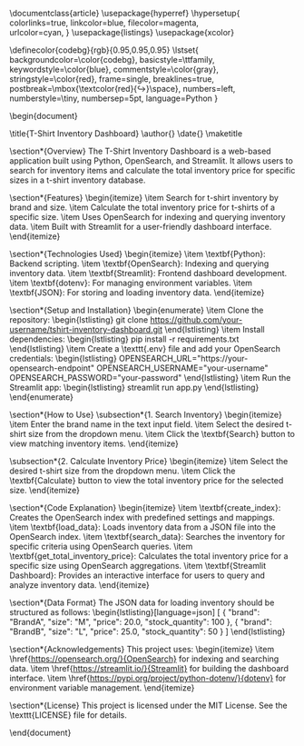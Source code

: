 \documentclass{article}
\usepackage{hyperref}
\hypersetup{
    colorlinks=true,
    linkcolor=blue,
    filecolor=magenta,      
    urlcolor=cyan,
}
\usepackage{listings}
\usepackage{xcolor}

\definecolor{codebg}{rgb}{0.95,0.95,0.95}
\lstset{
    backgroundcolor=\color{codebg},
    basicstyle=\ttfamily,
    keywordstyle=\color{blue},
    commentstyle=\color{gray},
    stringstyle=\color{red},
    frame=single,
    breaklines=true,
    postbreak=\mbox{\textcolor{red}{$\hookrightarrow$}\space},
    numbers=left,
    numberstyle=\tiny,
    numbersep=5pt,
    language=Python
}

\begin{document}

\title{T-Shirt Inventory Dashboard}
\author{}
\date{}
\maketitle

\section*{Overview}
The T-Shirt Inventory Dashboard is a web-based application built using Python, OpenSearch, and Streamlit. It allows users to search for inventory items and calculate the total inventory price for specific sizes in a t-shirt inventory database.

\section*{Features}
\begin{itemize}
    \item Search for t-shirt inventory by brand and size.
    \item Calculate the total inventory price for t-shirts of a specific size.
    \item Uses OpenSearch for indexing and querying inventory data.
    \item Built with Streamlit for a user-friendly dashboard interface.
\end{itemize}

\section*{Technologies Used}
\begin{itemize}
    \item \textbf{Python}: Backend scripting.
    \item \textbf{OpenSearch}: Indexing and querying inventory data.
    \item \textbf{Streamlit}: Frontend dashboard development.
    \item \textbf{dotenv}: For managing environment variables.
    \item \textbf{JSON}: For storing and loading inventory data.
\end{itemize}

\section*{Setup and Installation}
\begin{enumerate}
    \item Clone the repository:
    \begin{lstlisting}
    git clone https://github.com/your-username/tshirt-inventory-dashboard.git
    \end{lstlisting}
    \item Install dependencies:
    \begin{lstlisting}
    pip install -r requirements.txt
    \end{lstlisting}
    \item Create a \texttt{.env} file and add your OpenSearch credentials:
    \begin{lstlisting}
    OPENSEARCH_URL="https://your-opensearch-endpoint"
    OPENSEARCH_USERNAME="your-username"
    OPENSEARCH_PASSWORD="your-password"
    \end{lstlisting}
    \item Run the Streamlit app:
    \begin{lstlisting}
    streamlit run app.py
    \end{lstlisting}
\end{enumerate}

\section*{How to Use}
\subsection*{1. Search Inventory}
\begin{itemize}
    \item Enter the brand name in the text input field.
    \item Select the desired t-shirt size from the dropdown menu.
    \item Click the \textbf{Search} button to view matching inventory items.
\end{itemize}

\subsection*{2. Calculate Inventory Price}
\begin{itemize}
    \item Select the desired t-shirt size from the dropdown menu.
    \item Click the \textbf{Calculate} button to view the total inventory price for the selected size.
\end{itemize}

\section*{Code Explanation}
\begin{itemize}
    \item \textbf{create\_index}: Creates the OpenSearch index with predefined settings and mappings.
    \item \textbf{load\_data}: Loads inventory data from a JSON file into the OpenSearch index.
    \item \textbf{search\_data}: Searches the inventory for specific criteria using OpenSearch queries.
    \item \textbf{get\_total\_inventory\_price}: Calculates the total inventory price for a specific size using OpenSearch aggregations.
    \item \textbf{Streamlit Dashboard}: Provides an interactive interface for users to query and analyze inventory data.
\end{itemize}

\section*{Data Format}
The JSON data for loading inventory should be structured as follows:
\begin{lstlisting}[language=json]
[
    {
        "brand": "BrandA",
        "size": "M",
        "price": 20.0,
        "stock_quantity": 100
    },
    {
        "brand": "BrandB",
        "size": "L",
        "price": 25.0,
        "stock_quantity": 50
    }
]
\end{lstlisting}

\section*{Acknowledgements}
This project uses:
\begin{itemize}
    \item \href{https://opensearch.org/}{OpenSearch} for indexing and searching data.
    \item \href{https://streamlit.io/}{Streamlit} for building the dashboard interface.
    \item \href{https://pypi.org/project/python-dotenv/}{dotenv} for environment variable management.
\end{itemize}

\section*{License}
This project is licensed under the MIT License. See the \texttt{LICENSE} file for details.

\end{document}
